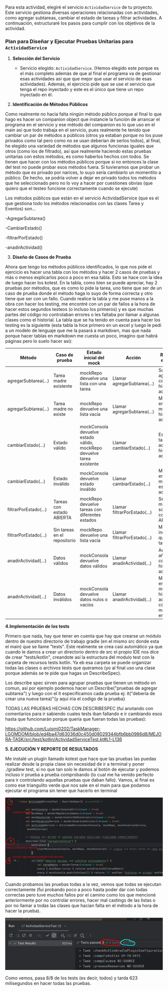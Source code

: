 Para esta actividad, elegiré el servicio `ActividadService` de tu proyecto. Este servicio gestiona diversas operaciones relacionadas con actividades, como agregar subtareas, cambiar el estado de tareas y filtrar actividades. A continuación, estructuraré los pasos para cumplir con los objetivos de la actividad.

### Plan para Diseñar y Ejecutar Pruebas Unitarias para `ActividadService`

1. **Selección del Servicio**
   - Servicio elegido: `ActividadService`. (Hemos elegido este porque es el más completo además de que al final el programa va de gestionar esas actividades así que que mejor que usar el servicio de esas actividades). Además, el ejercicio pide que se use el servicio que tenga el repo inyectado y este es el único que tiene un repo inyectado en él.

2. **Identificación de Métodos Públicos**

Como realmente no hacía falta ningún método público porque al final lo que hago es hacer un companion object que instancie la función de arrancar el programa en el servicio y ese método del companion es lo que uso en el main así que todo trabaja en el servicio, pues realmente he tenido que cambiar un par de métodos a públicos (otros ya estaban porque no los puse privados como tal pero como no se usan deberían de serlos todos), al final, he elegido una variedad de métodos que algunos funcionas iguales que otros (como los de filtrado), así que realmente haciendo estas pruebas unitarias con estos métodos, es como haberlos hechos con todos. Se tienen que hacer con los métodos públicos porque si no entonces la clase del test no puede probar esos métodos fuera. Si tuvieramos que probar un método que es privado por narices, lo suyo sería cambiarlo un momentito a público. De hecho, se podría volver a dejar en privado todos los métodos que he seleccionado pero no lo voy a hacer por cuestiones obvias (que quiero que el testeo funcione correctamente cuando se ejecute)

Los métodos públicos que están en el servicio ActividadService (que es el que gestiona todo los métodos relacionados con las clases Tarea y Eventos) son...

-AgregarSubtarea()

-CambiarEstado()

-filtrarPorEstado()

-anadirActividad()

3. **Diseño de Casos de Prueba**

Ahora que tengo los métodos públicos identificados, lo que nos pide el ejercicio es hacer una tabla con los métodos y hacer 2 casos de pruebas y más o menos explicarlos poco a poco en esa tabla. Esto se hace con la idea de luego hacer los kotest. En la tabla, como bien se puede apreciar, hay 2 pruebas por métodos, que es como lo pide la tarea, uno tiene que ser de un caso de prueba donde el método haga lo suyo de forma correcta y otro tiene que ser con un fallo. Cuando realice la tabla y me puse manos a la obra con hacer los testing, me encontré con un par de fallos a la hora de hacer estos segundos testeos (o incluso los primeros) y es que muchas partes del código no controlaban errores o les faltaba por llamar a algunas clases como el historial. La tabla que se ha tenido en cuenta para hacer los testing es la siguiente (esta tabla la hice primero en un excel y luego le pedí a un modelo de lenguaje que me la pasará a markdown, mas que nada porque hacer tablas en markdown me cuesta un poco, imagino que habrá páginas pero lo suelo hacer asi):

| Método                   | Caso de prueba                                | Estado inicial del mock                                                                 | Acción                                  | Resultado esperado                                                               |
|--------------------------|-----------------------------------------------|---------------------------------------------------------------------------------------|-----------------------------------------|----------------------------------------------------------------------------------|
| agregarSubtarea(...)     | Tarea madre existente                         | mockRepo devuelve una lista con una tarea                                             | Llamar agregarSubtarea(...)             | Subtarea agregada con éxito, historial actualizado                               |
| agregarSubtarea(...)     | Tarea madre no existe                        | mockRepo devuelve una lista vacía                                                    | Llamar agregarSubtarea(...)             | Mensaje de error mostrado, historial no actualizado                              |
| cambiarEstado(...)       | Estado válido                                | mockConsola devuelve estado válido, mockRepo devuelve tarea existente                | Llamar cambiarEstado(...)               | Estado de tarea actualizado, historial actualizado                               |
| cambiarEstado(...)       | Estado inválido                              | mockConsola devuelve estado inválido                                                 | Llamar cambiarEstado(...)               | Mensaje de error mostrado, estado no actualizado                                 |
| filtrarPorEstado(...)    | Tareas con estado ABIERTA                    | mockRepo devuelve tareas con diferentes estados                                       | Llamar filtrarPorEstado(...)            | Se muestran solo tareas con estado ABIERTA                                       |
| filtrarPorEstado(...)    | Sin tareas en el repositorio                 | mockRepo devuelve una lista vacía                                                    | Llamar filtrarPorEstado(...)            | Mensaje indicando que no hay tareas                                              |
| anadirActividad(...)     | Datos válidos                                | mockConsola devuelve datos válidos                                                   | Llamar anadirActividad(...)             | Actividad añadida con éxito, historial actualizado                               |
| anadirActividad(...)     | Datos inválidos                              | mockConsola devuelve datos nulos o vacíos                                            | Llamar anadirActividad(...)             | Mensaje de error mostrado, historial actualizado con mensaje de error            |                                          |

**4.Implementación de los tests**

Primero que nada, hay que tener en cuenta que hay que crearse un módulo dentro de nuestro directorio de trabajo gradle (en el mismo src donde esta el main) que se llame "tests". Este realmente se crea casi automático ya que cuando le damos a crear un directorio dentro de src el propio IDE nos dice de crear "tests/kotlin", creandote así la estructura del modulo test con la carpeta de recursos tests kotlin. Ya eb esa carpeta se puede organizar todas las clases o archivos tests que queramos (yo al final uso una clase porque además se te pide que hagas un DescribeSpec).

Los describe spec sirven para agrupar pruebas que tienen un método en comun, así por ejemplo podemos hacer un Describe("pruebas de agregar subtarea") y luego con el it especificamos cada prueba ej: it("debería de crear una nueva tarea)"{y aqui iria el codigo de la prueba}

TODAS LAS PRUEBAS HECHAS CON DESCRIBESPEC (fui anotando con comentarios para ir sabiendo cuales tests iban fallando e ir cambiando esos hasta que funcionarán porque quería que fueran todas las pruebas):

https://github.com/Luismi0202/TaskManager-LGOMDOM/blob/ed4ba47d63036d0c450d08029344bfb6bb0986d8/MEJORA-TASK/src/test/kotlin/ActividadServiceTest.kt#L1-L136

**5. EJECUCIÓN Y REPORTE DE RESULTADOS**

Me instalé un plugin llamado kotest que hace que las pruebas las puedas realizar desde la propia clase sin necesidad de ir a terminal y poner ./gradlew test, si no que tan solo le damos al botón de ejecutar y podemos incluso ir prueba a prueba comprobando (lo cual me ha venido perfecto para ir controlando aquellas pruebas que daban fallo). Vamos, al final es como ese triangulito verde que nos sale en el main para que podamos ejecutar el programa sin tener que hacerlo en terminal

![Foto de lo que me refiero](https://github.com/Luismi0202/TaskManager-LGOMDOM/blob/pruebas-unitarias/img/KOTEST_clase.png)

Cuando probamos las pruebas todas a la vez, vemos que todas se ejecutan correctamente (fui probando poco a poco hasta poder dar con todas correctas pero tuve muchos fallos por el camino como los que mencioné anteriormente por no controlar errores, hacer mal castings de las listas o por no llamar a todas las clases que hacían falta en el método a la hora de hacer la prueba).

![Foto de las pruebas ejecutadas](https://github.com/Luismi0202/TaskManager-LGOMDOM/blob/pruebas-unitarias/img/KOTEST_EJECUTADOS.png)

Como vemos, pasa 8/8 de los tests (es decir, todos) y tarda 623 milisegundos en hacer todas las pruebas.
